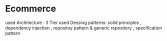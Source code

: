 # Ecommerce
used Architecture : 3 Tier
used Dessing patterns: solid principles , dependency injection , repositoy pattern & generic repository , specification pattern
